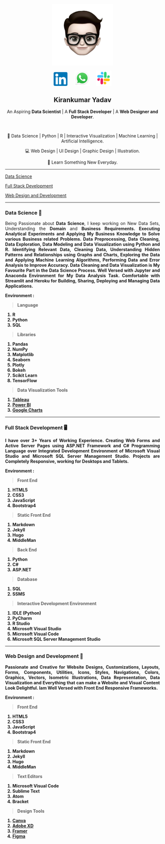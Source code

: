 <p align="center">
  <a href="https://getbootstrap.com/">
<img src="Image/Me.png" alt="Kirankumar" width="200">
  </a>
</p>

<p align="center"><img src="Image/linkedin.png" width="45">&nbsp;&nbsp;&nbsp;&nbsp;&nbsp;&nbsp;<img src="Image/whatsapp.svg" width="50">&nbsp;&nbsp;&nbsp;&nbsp;&nbsp;<img src="Image/Slack.png" width="50"></p>

<h2 align="center">Kirankumar Yadav</h2>

<p align="center">
  An Aspiring <strong>Data Scientist</strong>  |  A <strong>Full Stack Developer</strong>  |  A <strong>Web Designer and Developer</strong>.  
</p>

<br>  
 
<p align="center">🤖 Data Science | Python | R | Interactive Visualization | Machine Learning | Artificial Intelligence.</p>
<p align="center">💻 Web Design | UI Design | Graphic Design | Illustration.</p>
<p align="center">🚀 Learn Something New Everyday.</p>

___
  
[Data Science](#data-science)
  
[Full Stack Development](#full-stack-development)
  
[Web Design and Development](#web-design-and-development)
  
  ___
  
### <a name="data-science">Data Science 🤖</a>
<p align="justify">
Being Passionate about <strong>Data Science</strong>, I keep working on New Data Sets, Understanding the <strong>Domain</strong> and <strong>Business Requirements<strong>.
Executing <strong>Analytical Experiments</strong> and Applying My <strong>Business Knowledge</strong> to Solve various Business related Problems. Data Preprocessing, Data      Cleaning, Data Exploration, Data Modeling and Data Visualization using <strong>Python</strong> and <strong>R</strong>. Identifying Relevant Data, Cleaning Data, Understanding Hidden Patterns and Relationships using Graphs and Charts, Exploring the Data and Applying <strong>Machine Learning</strong> Algorithms, Performing Data and Error Analysis to Improve Accuracy. <strong>Data Cleaning</strong> and <strong>Data Visualization</strong> is My Favourite Part in the Data Science Process. Well Versed with <strong>Jupyter</strong> and <strong>Anaconda</strong> Environment for My <strong>Data Analysis</strong> Task. Comfortable with <strong>Streamlit</strong> and <strong>Heroku</strong> for Building, Sharing, Deploying and Managing Data Applications.
</p>
  
<p align="justify">Environment :</p>

> Language 
  <ol type = "1">
    <li> R</li>
    <li> Python</li>
    <li> SQL</li>
  </ol>  
  
> Libraries
 <ol type = "1">
    <li> Pandas</li>
    <li> NumPy</li>
    <li> Matplotlib</li>
    <li> Seaborn</li>
    <li> Plotly</li>
    <li> Bokeh</li>
    <li> Scikit Learn</li>
    <li> TensorFlow</li>
  </ol>  
  
> Data Visualization Tools 
  <ol type = "1">
    <li> <a href="https://www.tableau.com/" target="_blank">Tableau</a></li>
    <li> <a href="https://powerbi.microsoft.com/en-us/" target="_blank">Power BI</a></li>
    <li> <a href="https://developers.google.com/chart" target="_blank">Google Charts</a></li>
  </ol>  
  
___

### <a name="full-stack-development">Full Stack Development 🖥</a>
<p align="justify">
I have over <strong>3+</strong> Years of Working Experience. Creating <strong>Web Forms</strong> and <strong>Active Server Pages</strong> using <strong>ASP.NET</strong> Framework and <strong>C#</strong> Programming Language over Integrated Development Environment of <strong>Microsoft Visual Studio</strong> and <strong>Microsoft SQL Server Management Studio</strong>. Projects are Completely Responsive, working for Desktops and Tablets.
</p>

<p align="justify">Environment :</p>

> Front End
  <ol type = "1">
    <li> HTML5</li>
    <li> CSS3</li>
    <li> JavaScript</li>
    <li> Bootstrap4</li>
  </ol>

> Static Front End
  <ol type = "1">
    <li> Markdown</li>
    <li> Jekyll</li>
    <li> Hugo</li>
    <li> MiddleMan</li>
  </ol>

> Back End
  <ol type = "1">
    <li> Python</li>
    <li> C#</li>
    <li> ASP.NET</li>
  </ol>

> Database
  <ol type = "1">
    <li> SQL</li>
    <li> SSMS</li>
  </ol>

> Interactive Development Environment 
  <ol type = "1">
    <li> IDLE (Python)</li>
    <li> PyCharm</li>
    <li> R Studio</li>
    <li> Microsoft Visual Studio</li>
    <li> Microsoft Visual Code</li>
    <li> Microsoft SQL Server Management Studio</li>
  </ol>

----

### <a name="web-design-and-development">Web Design and Development 🎯</a>
<p align="justify">
Passionate and Creative for <strong>Website</strong> Designs, Customizations, Layouts, Forms, Components, Utilities, Icons, Styles, Navigations, Colors, Graphics, Vectors, Isometric Illustrations, <strong>Data Representation</strong>, <strong>Data Visualization</strong> and Everything that can make a <strong>Website</strong> and <strong>Visual Content</strong> Look Delightful. Iam Well Versed with <strong>Front End Responsive Frameworks</strong>.
</p>

<p align="justify">Environment :</p>

> Front End
  <ol type = "1">
    <li> HTML5</li>
    <li> CSS3</li>
    <li> JavaScript</li>
    <li> Bootstrap4</li>
  </ol>

> Static Front End
  <ol type = "1">
    <li> Markdown</li>
    <li> Jekyll</li>
    <li> Hugo</li>
    <li> MiddleMan</li>
  </ol>
  
  > Text Editors
  <ol type = "1">
    <li> Microsoft Visual Code</li>
    <li> Sublime Text</li>
    <li> Atom</li>
    <li> Bracket</li>
  </ol>
  
  > Design Tools 
  <ol type = "1">
  <li> <a href="https://www.canva.com/en_gb/" target="_blank">Canva</a></li>
  <li> <a href="https://www.adobe.com/in/products/xd.html" target="_blank">Adobe XD</a></li> 
  <li> <a href="https://www.framer.com/" target="_blank">Framer</a></li> 
  <li> <a href="https://www.figma.com/" target="_blank">Figma</a></li> 
  </ol>
  
  

